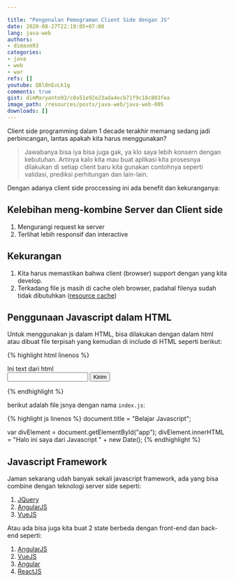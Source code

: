 ```yaml
---

title: "Pengenalan Pemograman Client Side dengan JS"
date: 2020-08-27T22:19:05+07:00
lang: java-web
authors:
- dimasm93
categories:
- java
- web
- war
refs: []
youtube: Q8l0nEvLk1g
comments: true
gist: dimMaryanto93/c0a51e92e23ada4ecb71f9c18c803fea
image_path: /resources/posts/java-web/java-web-005
downloads: []
---
```


Client side programming dalam 1 decade terakhir memang sedang jadi perbincangan, lantas apakah kita harus menggunakan?

<!--more-->

> Jawabanya bisa iya bisa juga gak, ya klo saya lebih konsern dengan kebutuhan. Artinya kalo kita mau buat aplikasi kita prosesnya dilakukan di setiap client baru kita gunakan contohnya seperti validasi, prediksi perhitungan dan lain-lain.

Dengan adanya client side proccessing ini ada benefit dan kekuranganya:

## Kelebihan meng-kombine Server dan Client side

1. Mengurangi request ke server
2. Terlihat lebih responsif dan interactive

## Kekurangan 

1. Kita harus memastikan bahwa client (browser) support dengan yang kita develop.
2. Terkadang file js masih di cache oleh browser, padahal filenya sudah tidak dibutuhkan ([resource cache](https://developer.mozilla.org/en-US/docs/Web/HTTP/Caching))

## Penggunaan Javascript dalam HTML

Untuk menggunakan js dalam HTML, bisa dilakukan dengan dalam html atau dibuat file terpisah yang kemudian di include di HTML seperti berikut:

{% highlight html linenos %}
<!DOCTYPE html>
<html>
  <head>
    <title>Parcel Sandbox</title>
    <meta charset="UTF-8" />
    <!-- inline javascript -->
    <script lang="application/js">
      function onButtonClick() {
      	alert("button clicked!");
      }
    </script>
  </head>

  <body>
    <div id="app">Ini text dari html</div>
    <input type="text" name="nama" id="nama" />
    <button type="button" onclick="onButtonClick()">Kirim</button>
  </body>
  <!-- include javascript -->
  <script src="src/index.js"></script>
</html>

{% endhighlight %}

berikut adalah file jsnya dengan nama `index.js`:

{% highlight js linenos %}
document.title = "Belajar Javascript";

var divElement = document.getElementById("app");
divElement.innerHTML = "Halo ini saya dari Javascript " + new Date();
{% endhighlight %}

## Javascript Framework

Jaman sekarang udah banyak sekali javascript framework, ada yang bisa combine dengan teknologi server side seperti:

1. [JQuery](https://jquery.com/)
2. [AngularJS](https://angularjs.org/)
3. [VueJS](https://vuejs.org/)

Atau ada bisa juga kita buat 2 state berbeda dengan front-end dan back-end seperti:

1. [AngularJS](https://angularjs.org/)
2. [VueJS](https://vuejs.org/)
3. [Angular](https://angular.io/)
4. [ReactJS](https://reactjs.org/)